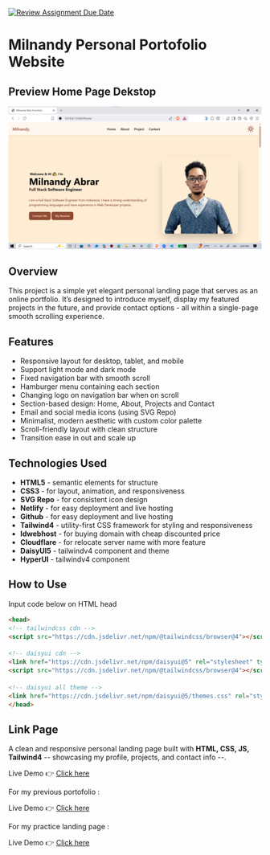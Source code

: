 [![Review Assignment Due Date](https://classroom.github.com/assets/deadline-readme-button-22041afd0340ce965d47ae6ef1cefeee28c7c493a6346c4f15d667ab976d596c.svg)](https://classroom.github.com/a/akoVEwkh)

# **Milnandy Personal Portofolio Website**

## Preview Home Page Dekstop
![Preview-Dekstop](images\web_portofolio.png)


## Overview

This project is a simple yet elegant personal landing page that serves as an online portfolio. It’s designed to introduce myself, display my featured projects in the future, and provide contact options - all within a single-page smooth scrolling experience. 

## Features

- Responsive layout for desktop, tablet, and mobile
- Support light mode and dark mode
- Fixed navigation bar with smooth scroll
- Hamburger menu containing each section
- Changing logo on navigation bar when on scroll
- Section-based design: Home, About, Projects and Contact
- Email and social media icons (using SVG Repo)
- Minimalist, modern aesthetic with custom color palette
- Scroll-friendly layout with clean structure
- Transition ease in out and scale up

## Technologies Used

- **HTML5** - semantic elements for structure
- **CSS3** - for layout, animation, and responsiveness
- **SVG Repo** - for consistent icon design
- **Netlify** - for easy deployment and live hosting
- **Github** - for easy deployment and live hosting
- **Tailwind4** - utility-first CSS framework for styling and responsiveness
- **Idwebhost** - for buying domain with cheap discounted price
- **Cloudflare** - for relocate server name with more feature
- **DaisyUI5** - tailwindv4 component and theme
- **HyperUI** - tailwindv4 component

## How to Use

Input code below on HTML head

```HTML
<head>
<!-- tailwindcss cdn -->
<script src="https://cdn.jsdelivr.net/npm/@tailwindcss/browser@4"></script>

<!-- daisyui cdn -->
<link href="https://cdn.jsdelivr.net/npm/daisyui@5" rel="stylesheet" type="text/css" />
<script src="https://cdn.jsdelivr.net/npm/@tailwindcss/browser@4"></script>

<!-- daisyui all theme -->
<link href="https://cdn.jsdelivr.net/npm/daisyui@5/themes.css" rel="stylesheet" type="text/css" />
</head>
```

## Link Page
A clean and responsive personal landing page built with **HTML, CSS, JS, Tailwind4** -- showcasing my profile, projects, and contact info --.  

Live Demo 👉 [Click here](https://revou-fsse-jun25.github.io/milestone-1-Milnandy/)

For my previous portofolio :

Live Demo 👉 [Click here](https://milestone.milnandy.my.id/)

For my practice landing page :

Live Demo 👉 [Click here](https://travel.milnandy.my.id/)